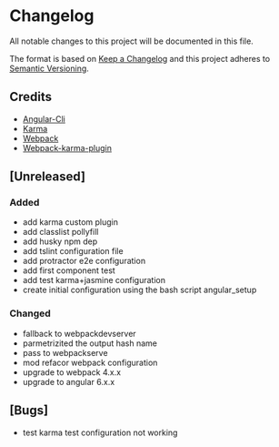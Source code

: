 # Changelog

All notable changes to this project will be documented in this file.

The format is based on [Keep a Changelog](http://keepachangelog.com/en/1.0.0/)
and this project adheres to [Semantic Versioning](http://semver.org/spec/v2.0.0.html).

## Credits

- [Angular-Cli](https://github.com/angular/angular-cli)
- [Karma](https://github.com/karma-runner/karma)
- [Webpack](https://github.com/webpack/webpack)
- [Webpack-karma-plugin](https://github.com/webpack-contrib/karma-webpack)

## [Unreleased]

### Added

- add karma custom plugin
- add classlist pollyfill
- add husky npm dep
- add tslint configuration file
- add protractor e2e configuration
- add first component test
- add test karma+jasmine configuration
- create initial configuration using the bash script angular_setup

### Changed

- fallback to webpackdevserver
- parmetrizited the output hash name
- pass to webpackserve
- mod refacor webpack configuration
- upgrade to webpack 4.x.x
- upgrade to angular 6.x.x

## [Bugs]

- test karma test configuration not working